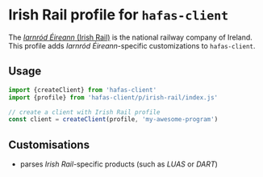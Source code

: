 # Irish Rail profile for `hafas-client`

The [*Iarnród Éireann* (Irish Rail)](https://en.wikipedia.org/wiki/Iarnród_Éireann) is the national railway company of Ireland. This profile adds *Iarnród Éireann*-specific customizations to `hafas-client`.

## Usage

```js
import {createClient} from 'hafas-client'
import {profile} from 'hafas-client/p/irish-rail/index.js'

// create a client with Irish Rail profile
const client = createClient(profile, 'my-awesome-program')
```


## Customisations

- parses *Irish Rail*-specific products (such as *LUAS* or *DART*)
